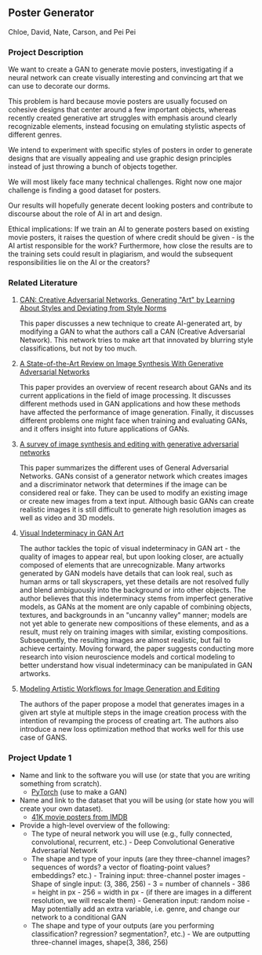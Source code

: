 ## Poster Generator
Chloe, David, Nate, Carson, and Pei Pei

### Project Description

We want to create a GAN to generate movie posters, investigating if a neural network can create visually interesting and convincing art that we can use to decorate our dorms. 

This problem is hard because movie posters are usually focused on cohesive designs that center around a few important objects, whereas recently created generative art struggles with emphasis around clearly recognizable elements, instead focusing on emulating stylistic aspects of different genres.

We intend to experiment with specific styles of posters in order to generate designs that are visually appealing and use graphic design principles instead of just throwing a bunch of objects together.

We will most likely face many technical challenges. Right now one major challenge is finding a good dataset for posters.

Our results will hopefully generate decent looking posters and contribute to discourse about the role of AI in art and design.

Ethical implications: 
If we train an AI to generate posters based on existing movie posters, it raises the question of where credit should be given - is the AI artist responsible for the work? Furthermore, how close the results are to the training sets could result in plagiarism, and would the subsequent responsibilities lie on the AI or the creators?

### Related Literature

1. [CAN: Creative Adversarial Networks, Generating "Art" by Learning About Styles and Deviating from Style Norms](https://arxiv.org/abs/1706.07068)

    This paper discusses a new technique to create AI-generated art, by modifying a GAN to what the authors call a CAN (Creative Adversarial Network). This network tries to make art that innovated by blurring style classifications, but not by too much.

2. [A State-of-the-Art Review on Image Synthesis With Generative Adversarial Networks](https://ieeexplore.ieee.org/abstract/document/9043519)

    This paper provides an overview of recent research about GANs and its current applications in the field of image processing. It discusses different methods used in GAN applications and how these methods have affected the performance of image generation. Finally, it discusses different problems one might face when training and evaluating GANs, and it offers insight into future applications of GANs.

3. [A survey of image synthesis and editing with generative adversarial networks](https://ieeexplore.ieee.org/abstract/document/8195348)

    This paper summarizes the different uses of General Adversarial Networks. GANs consist of a generator network which creates images and a discriminator network that determines if the image can be considered real or fake. They can be used to modify an existing image or create new images from a text input. Although basic GANs can create realistic images it is still difficult to generate high resolution images as well as video and 3D models.

4. [Visual Indeterminacy in GAN Art](https://direct.mit.edu/leon/article/53/4/424/96926/Visual-Indeterminacy-in-GAN-Art)

    The author tackles the topic of visual indeterminacy in GAN art - the quality of images to appear real, but upon looking closer, are actually composed of elements that are unrecognizable. Many artworks generated by GAN models have details that can look real, such as human arms or tall skyscrapers, yet these details are not resolved fully and blend ambiguously into the background or into other objects. The author believes that this indeterminacy stems from imperfect generative models, as GANs at the moment are only capable of combining objects, textures, and backgrounds in an "uncanny valley" manner; models are not yet able to generate new compositions of these elements, and as a result, must rely on training images with similar, existing compositions. Subsequently, the resulting images are almost realistic, but fail to achieve certainty. Moving forward, the paper suggests conducting more research into vision neuroscience models and cortical modeling to better understand how visual indeterminacy can be manipulated in GAN artworks.

5. [Modeling Artistic Workflows for Image Generation and Editing](https://www.ecva.net/papers/eccv_2020/papers_ECCV/papers/123630154.pdf)

    The authors of the paper propose a model that generates images in a given art style at multiple steps in the image creation process with the intention of revamping the process of creating art. The authors also introduce a new loss optimization method that works well for this use case of GANS.
    
### Project Update 1

- Name and link to the software you will use (or state that you are writing something from scratch).
    - [PyTorch](https://pytorch.org/) (use to make a GAN)
- Name and link to the dataset that you will be using (or state how you will create your own dataset).
    - [41K movie posters from IMDB](https://www.kaggle.com/dadajonjurakuziev/movieposter)
- Provide a high-level overview of the following:
    - The type of neural network you will use (e.g., fully connected, convolutional, recurrent, etc.)
          - Deep Convolutional Generative Adversarial Network
    - The shape and type of your inputs (are they three-channel images? sequences of words? a vector of floating-point values? embeddings? etc.)
          - Training input: three-channel poster images
          - Shape of single input: (3, 386, 256)
                - 3 = number of channels
                - 386 = height in px
                - 256 = width in px
                - (if there are images in a different resolution, we will rescale them)
          - Generation input: random noise
                - May potentially add an extra variable, i.e. genre, and change our network to a conditional GAN 
    - The shape and type of your outputs (are you performing classification? regression? segmentation?, etc.)
          - We are outputting three-channel images, shape(3, 386, 256)


